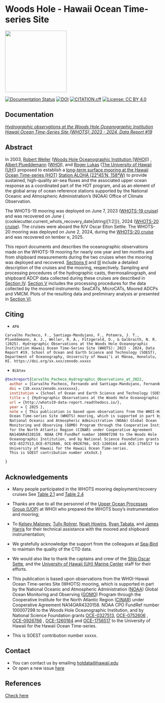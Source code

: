 #  Woods Hole - Hawaii Ocean Time-series Site
[<img src="https://github.com/hot-dogs/whots19-data-report/blob/main/docs/source/_static/_images/new_logo_HOT.png" height="200" />](https://hahana.soest.hawaii.edu/hot/)


[![Documentation Status](https://readthedocs.org/projects/whots19-data-report/badge/?version=latest)](https://whots-annual-report.readthedocs.io/projects/whots19-data-report/en/latest/?badge=latest)
[![DOI](https://zenodo.org/badge/doi/xx.xxxx/zenodo.xxxxxx.svg)](https://doi.org/xx.xxxx/zenodo.xxxxxx)
[![CITATION.cff](https://github.com/hot-dogs/whots19-data-report/actions/workflows/cff-validator.yml/badge.svg?branch=main)](https://github.com/hot-dogs/whots19-data-report/actions/workflows/cff-validator.yml)
[![License: CC BY 4.0](https://img.shields.io/badge/License-CC_BY_4.0-lightgrey.svg)](http://creativecommons.org/licenses/by/4.0/)


## Documentation 
[*Hydrographic observations at the Woods Hole Oceanographic Institution Hawaii
Ocean Time-Series Site (WHOTS): 2023 - 2024, Data Report #19*](http://whots19-data-report.readthedocs.io/)

## Abstract

In 2003, [Robert Weller](https://www.whoi.edu/profile/rweller/) ([Woods Hole
Oceanographic Institution [WHOI]](https://www.whoi.edu))
, [Albert Plueddemann](https://www.whoi.edu/profile/aplueddemann/) 
([WHOI](https://www.whoi.edu)), and
[Roger Lukas](http://www.soest.hawaii.edu/oceanography/faculty/rlukas/)
([The University of Hawaii [UH]](https://manoa.hawaii.edu)) proposed to establish 
a [long-term surface mooring at the Hawaii Ocean Time-series (HOT)](http://www.soest.hawaii.edu/whots/)
[Station ALOHA (22°45’N, 158°W)](https://hahana.soest.hawaii.edu/stationaloha/)
to provide sustained, high-quality air-sea fluxes and the associated upper
ocean response as a coordinated part of the HOT program, and as an element of
the global array of ocean reference stations supported by the National Oceanic
and Atmospheric Administration’s (NOAA) Office of Climate Observation. 

The WHOTS-19 mooring was deployed on 
June 7, 2023
 ([WHOTS-19 cruise](http://www.soest.hawaii.edu/whots/wh19_dep.html)) 
and was recovered on June { (cookiecutter.current_whots_recovery_date|string)[1:2]}},  2024 
([WHOTS-20 cruise](http://www.soest.hawaii.edu/whots/wh20_dep.html)). 
The cruises were aboard the R/V Oscar Elton Settle. The WHOTS-20 mooring was 
deployed on June  2, 2024, during the 
[WHOTS-20 cruise](http://www.soest.hawaii.edu/whots/wh20_dep.html) and was 
recovered on tember e, 2025. 

This report documents and describes the oceanographic observations made on the 
WHOTS-19 mooring for nearly one year and ten months and from shipboard measurements
during the two cruises when the mooring was deployed and recovered. 
[Sections II](https://whots-annual-report.readthedocs.io/projects/whots19-data-report/en/latest/2_section.html) 
and [III](https://whots-annual-report.readthedocs.io/projects/whots19-data-report/en/latest/3_section.html) 
include a detailed description of the cruises and the mooring, respectively. 
Sampling and processing procedures of the hydrographic casts, thermosalinograph, 
and shipboard ADCP data collected during these cruises are described in
[Section IV](https://whots-annual-report.readthedocs.io/projects/whots19-data-report/en/latest/4_section.html). 
[Section V](https://whots-annual-report.readthedocs.io/projects/whots19-data-report/en/latest/5_section.html) 
includes the processing procedures for the data collected by the moored 
instruments: SeaCATs, MicroCATs, Moored ADCPs and VMCM. Plots of the resulting 
data and preliminary analysis ar presented in [Section VI](https://whots-annual-report.readthedocs.io/projects/whots19-data-report/en/latest/6_section.html).


## Citing

- `APA`
```
Carvalho Pacheco, F., Santiago-Mandujano, F., Potemra, J. T., Plueddemann, A. J., Weller, R. A., Fitzgerald, D., & Galbraith, N. R. (2025). Hydrographic Observations at the Woods Hole Oceanographic Institution Hawaii Ocean Time-Series Site (WHOTS): 2023 - 2024, Data Report #19. School of Ocean and Earth Science and Technology (SOEST), Department of Oceanography, University of Hawai‘i at Mānoa, Honolulu, HI. https://doi.org/xx.xxx/zenodo.xxxxx
```

- `Bibtex`

```bibtex
@techreport{Carvalho_Pacheco_Hydrographic_Observations_at_2022,
  author = {Carvalho Pacheco, Fernando and Santiago-Mandujano, Fernando and Potemra, James T. and Plueddemann, Albert J. and Weller, Robert A. and Fitzgerald, Daniel and Galbraith, Nancy R.},
  doi = {10.xxxx/zenodo.xxxxxxxx},
  institution = {School of Ocean and Earth Science and Technology (SOEST), Department of Oceanography, University of Hawai‘i at Mānoa, Honolulu, HI},
  title = { {Hydrographic Observations at the Woods Hole Oceanographic Institution Hawaii Ocean Time-Series Site (WHOTS): 2023 - 2024, Data Report #19} },
  url = {http://whots19-data-report.readthedocs.io/},
  year = { 2025 },
  note = { This publication is based upon observations from the WHOI-Hawaii
  Ocean Time-series Site (WHOTS) mooring, which is supported in part by the
  National Oceanic and Atmospheric Administration (NOAA) Global Ocean
  Monitoring and Observing (GOMO) Program through the Cooperative Institute
  for the North Atlantic Region (CINAR) under Cooperative Agreement
  NA14OAR4320158. NOAA CPO FundRef number 100007298 to the Woods Hole
  Oceanographic Institution, and by National Science Foundation grants 
  OCE-0327513,OCE-0752606, OCE-0926766, OCE-1260164 and OCE-1756517 to the 
  University of Hawaii for the Hawaii Ocean Time-series. 
  This is SOEST contribution number xXxXxX.}

}
```

## Acknowledgements

- Many people participated in the WHOTS mooring deployment/recovery cruises
  See [Table 2.1](https://whots-annual-report.readthedocs.io/projects/whots19-data-report/en/latest/2_section.html#table-1)
  and [Table 2.4](https://whots-annual-report.readthedocs.io/projects/whots19-data-report/en/latest/2_section.html#table-4)

- Thanks are due to all the personnel of the
  [Upper Ocean Processes Group (UOP)](http://uop.whoi.edu) at WHOI who prepared
  the WHOTS buoy’s instrumentation and mooring;

- To [Kelsey Maloney](https://www.linkedin.com/in/kelsey-maloney-4a18291a4),
  [Tully Rohrer](https://hahana.soest.hawaii.edu/hot/staff1.html),
  [Noah Howins](https://www.soest.hawaii.edu/oceanography/profile/Howins-Noah/),
  [Ryan Tabata](https://www.linkedin.com/in/ryan-tabata-69215486/), and
  [James Harris](https://www.linkedin.com/in/james-harris-661170174/)
  for their technical assistance with the moored and shipboard instrumentation;

- We gratefully acknowledge the support from the colleagues at
  [Sea-Bird](https://www.seabird.com) to maintain the quality of the CTD data.

- We would also like to thank the captains and crew of the
  [Ship Oscar Sette](https://www.omao.noaa.gov/learn/marine-operations/ships/oscar-elton-sette/about),
  and the [University of Hawaii (UH) Marine Center](https://www.soest.hawaii.edu/UMC/cms/)
  staff for their efforts.

- This publication is based upon observations from the WHOI-Hawaii Ocean
  Time-series Site (WHOTS) mooring, which is supported in part by the National
  Oceanic and Atmospheric Administration ([NOAA](https://www.noaa.gov/)) Global
  Ocean Monitoring and Observing ([GOMO](https://globalocean.noaa.gov/)) Program
  through the Cooperative Institute for the North Atlantic
  Region ([CINAR](https://website.whoi.edu/cinar/)) under Cooperative Agreement
  NA14OAR4320158. NOAA CPO FundRef number 100007298 to the Woods Hole
  Oceanographic Institution, and by National Science Foundation grants
  [OCE-0327513](https://www.nsf.gov/awardsearch/showAward?AWD_ID=0327513),
  [OCE-0752606](https://www.nsf.gov/awardsearch/showAward?AWD_ID=0752606&HistoricalAwards=false)
  ,
  [OCE-0926766](https://www.nsf.gov/awardsearch/showAward?AWD_ID=0926766&HistoricalAwards=false)
  ,
  [OCE-1260164](https://www.nsf.gov/awardsearch/showAward?AWD_ID=1260164&HistoricalAwards=false)
  and
  [OCE-1756517](https://www.nsf.gov/awardsearch/showAward?AWD_ID=1756517&HistoricalAwards=false)
  to the University of Hawaii for the Hawaii Ocean Time-series.

- This is SOEST contribution number xxxxx.

## Contact 
- You can contact us by emailing <hotdata@hawaii.edu>
- Or open a new issue [here](https://github.com/hot-dogs/whots19-data-report/issues)

## References
[Check here](https://whots-annual-report.readthedocs.io/projects/whots19-data-report/en/latest/references.html)
